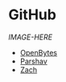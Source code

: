 #  GitHub

*IMAGE-HERE*

- [OpenBytes](https://github.com/0xOpenBytes)
- [Parshav](https://github.com/parshav)
- [Zach](https://github.com/0xLeif)
